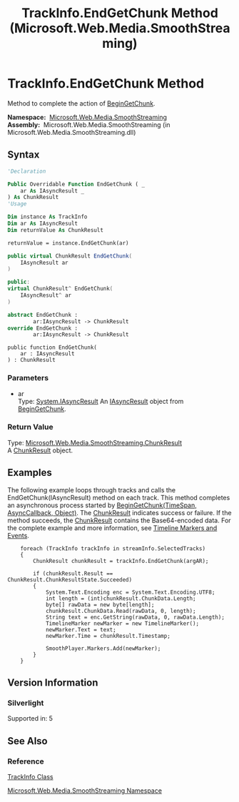 ﻿---
title: TrackInfo.EndGetChunk Method  (Microsoft.Web.Media.SmoothStreaming)
TOCTitle: EndGetChunk Method
ms:assetid: M:Microsoft.Web.Media.SmoothStreaming.TrackInfo.EndGetChunk(System.IAsyncResult)
ms:mtpsurl: https://msdn.microsoft.com/en-us/library/microsoft.web.media.smoothstreaming.trackinfo.endgetchunk(v=VS.95)
ms:contentKeyID: 46307700
ms.date: 05/31/2012
mtps_version: v=VS.95
f1_keywords:
- Microsoft.Web.Media.SmoothStreaming.TrackInfo.EndGetChunk
dev_langs:
- csharp
- jscript
- vb
- FSharp
- cpp
api_location:
- Microsoft.Web.Media.SmoothStreaming.dll
api_name:
- Microsoft.Web.Media.SmoothStreaming.TrackInfo.EndGetChunk
api_type:
- Managed
topic_type:
- apiref
- kbSyntax
product_family_name: VS
ROBOTS: INDEX,FOLLOW
---

# TrackInfo.EndGetChunk Method

Method to complete the action of [BeginGetChunk](trackinfo-begingetchunk-method-microsoft-web-media-smoothstreaming_1.md).

**Namespace:**  [Microsoft.Web.Media.SmoothStreaming](microsoft-web-media-smoothstreaming-namespace_1.md)  
**Assembly:**  Microsoft.Web.Media.SmoothStreaming (in Microsoft.Web.Media.SmoothStreaming.dll)

## Syntax

```vb
'Declaration

Public Overridable Function EndGetChunk ( _
    ar As IAsyncResult _
) As ChunkResult
'Usage

Dim instance As TrackInfo
Dim ar As IAsyncResult
Dim returnValue As ChunkResult

returnValue = instance.EndGetChunk(ar)
```

```csharp
public virtual ChunkResult EndGetChunk(
    IAsyncResult ar
)
```

```cpp
public:
virtual ChunkResult^ EndGetChunk(
    IAsyncResult^ ar
)
```

``` fsharp
abstract EndGetChunk : 
        ar:IAsyncResult -> ChunkResult 
override EndGetChunk : 
        ar:IAsyncResult -> ChunkResult 
```

```jscript
public function EndGetChunk(
    ar : IAsyncResult
) : ChunkResult
```

### Parameters

  - ar  
    Type: [System.IAsyncResult](https://msdn.microsoft.com/library/ft8a6455\(v=vs.95\))  
    An [IAsyncResult](https://msdn.microsoft.com/library/ft8a6455\(v=vs.95\)) object from [BeginGetChunk](trackinfo-begingetchunk-method-microsoft-web-media-smoothstreaming_1.md).

### Return Value

Type: [Microsoft.Web.Media.SmoothStreaming.ChunkResult](chunkresult-class-microsoft-web-media-smoothstreaming_1.md)  
A [ChunkResult](chunkresult-class-microsoft-web-media-smoothstreaming_1.md) object.

## Examples

The following example loops through tracks and calls the EndGetChunk(IAsyncResult) method on each track. This method completes an asynchronous process started by [BeginGetChunk(TimeSpan, AsyncCallback, Object)](trackinfo-begingetchunk-method-microsoft-web-media-smoothstreaming_1.md). The [ChunkResult](chunkresult-class-microsoft-web-media-smoothstreaming_1.md) indicates success or failure. If the method succeeds, the [ChunkResult](chunkresult-class-microsoft-web-media-smoothstreaming_1.md) contains the Base64-encoded data. For the complete example and more information, see [Timeline Markers and Events](timeline-markers-and-events.md).

``` 
    foreach (TrackInfo trackInfo in streamInfo.SelectedTracks)
    {
        ChunkResult chunkResult = trackInfo.EndGetChunk(argAR);

        if (chunkResult.Result == ChunkResult.ChunkResultState.Succeeded)
        {
            System.Text.Encoding enc = System.Text.Encoding.UTF8;
            int length = (int)chunkResult.ChunkData.Length;
            byte[] rawData = new byte[length];
            chunkResult.ChunkData.Read(rawData, 0, length);
            String text = enc.GetString(rawData, 0, rawData.Length);
            TimelineMarker newMarker = new TimelineMarker();
            newMarker.Text = text;
            newMarker.Time = chunkResult.Timestamp;

            SmoothPlayer.Markers.Add(newMarker);
        }
    }
```

## Version Information

### Silverlight

Supported in: 5  

## See Also

### Reference

[TrackInfo Class](trackinfo-class-microsoft-web-media-smoothstreaming_1.md)

[Microsoft.Web.Media.SmoothStreaming Namespace](microsoft-web-media-smoothstreaming-namespace_1.md)

